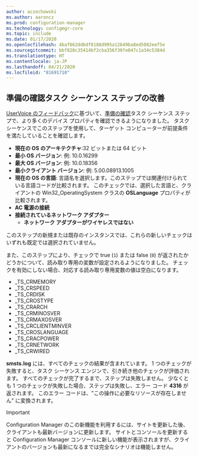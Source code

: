 ```yaml
---
author: aczechowski
ms.author: aaroncz
ms.prod: configuration-manager
ms.technology: configmgr-core
ms.topic: include
ms.date: 01/17/2020
ms.openlocfilehash: 4baf662ddbdf8188d995a12649ba8ed5082eef5e
ms.sourcegitcommit: bbf820c35414bf2cba356f30fe047c1a34c5384d
ms.translationtype: HT
ms.contentlocale: ja-JP
ms.lasthandoff: 04/21/2020
ms.locfileid: "81691710"
---
```

## <a name="improvements-to-check-readiness-task-sequence-step"></a><a name="bkmk_tsready"></a> 準備の確認タスク シーケンス ステップの改善

<!--6005561-->

[UserVoice のフィードバック](https://configurationmanager.uservoice.com/forums/300492-ideas/suggestions/11011230-add-battery-power-state-check-to-task-sequence-c)に基づいて、[準備の確認](../../../../../osd/understand/task-sequence-steps.md#BKMK_CheckReadiness)タスク シーケンス ステップで、より多くのデバイス プロパティを確認できるようになりました。 タスク シーケンスでこのステップを使用して、ターゲット コンピューターが前提条件を満たしていることを確認します。

- **現在の OS のアーキテクチャ**:32 ビットまたは 64 ビット
- **最小 OS バージョン**: 例: 10.0.16299
- **最大 OS バージョン**: 例: 10.0.18356
- **最小クライアント バージョン**: 例: 5.00.08913.1005
- **現在の OS の言語**: 言語名を選択します。このステップでは関連付けられている言語コードが比較されます。 このチェックでは、選択した言語と、クライアントの Win32_OperatingSystem クラスの **OSLanguage** プロパティが比較されます。
- **AC 電源の接続**
- **接続されているネットワーク アダプター**
  - **ネットワーク アダプターがワイヤレスではない**

このステップの新規または既存のインスタンスでは、これらの新しいチェックはいずれも既定では選択されていません。

また、このステップにより、チェックで true (`1`) または false (`0`) が返されたかどうかについて、読み取り専用の変数が設定されるようになりました。 チェックを有効にしない場合、対応する読み取り専用変数の値は空白になります。

- _TS_CRMEMORY
- _TS_CRSPEED
- _TS_CRDISK
- _TS_CROSTYPE
- _TS_CRARCH
- _TS_CRMINOSVER
- _TS_CRMAXOSVER
- _TS_CRCLIENTMINVER
- _TS_CROSLANGUAGE
- _TS_CRACPOWER
- _TS_CRNETWORK
- _TS_CRWIRED

**smsts.log** には、すべてのチェックの結果が含まれています。 1 つのチェックが失敗すると、タスク シーケンス エンジンで、引き続き他のチェックが評価されます。 すべてのチェックが完了するまで、ステップは失敗しません。 少なくとも 1 つのチェックが失敗した場合、ステップは失敗し、エラー コード **4316** が返されます。 このエラー コードは、"この操作に必要なリソースが存在しません" に変換されます。

> [!IMPORTANT]
> Configuration Manager のこの新機能を利用するには、サイトを更新した後、クライアントも最新バージョンに更新します。 サイトとコンソールを更新すると Configuration Manager コンソールに新しい機能が表示されますが、クライアントのバージョンも最新になるまでは完全なシナリオは機能しません。
